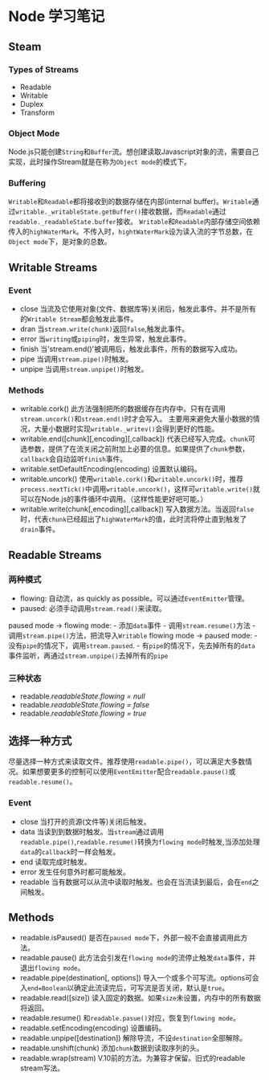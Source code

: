 # Node 学习笔记
## Steam
### Types of Streams
* Readable 
* Writable
* Duplex 
* Transform

### Object Mode 

Node.js只能创建`String`和`Buffer`流。想创建读取Javascript对象的流，需要自己实现，此时操作Stream就是在称为`Object mode`的模式下。

### Buffering

`Writable`和`Readable`都将接收到的数据存储在内部(internal buffer)。`Writable`通过`writable._writableState.getBuffer()`接收数据，而`Readable`通过`readable._readableState.buffer`接收。
`Writable`和`Readable`内部存储空间依赖传入的`highWaterMark`。不传入时，`hightWaterMark`设为读入流的字节总数，在`Object mode`下，是对象的总数。

## Writable Streams
### Event
* close
    当流及它使用对象(文件、数据库等)关闭后，触发此事件。并不是所有的`Writable Stream`都会触发此事件。
* dran
    当`stream.write(chunk)`返回`false`,触发此事件。
* error
    当`writing`或`piping`时，发生异常，触发此事件。
* finish
    当'stream.end()'被调用后，触发此事件，所有的数据写入成功。
* pipe
    当调用`stream.pipe()`时触发。
* unpipe
    当调用`stream.unpipe()`时触发。

### Methods
* writable.cork()
    此方法强制把所的数据缓存在内存中。只有在调用`stream.uncork()`和`stream.end()`时才会写入。
    主要用来避免大量小数据的情况，大量小数据时实现`writable._writev()`会得到更好的性能。
* writable.end([chunk][,encoding][,callback])
    代表已经写入完成。`chunk`可选参数，提供了在流关闭之前附加上必要的信息。如果提供了`chunk`参数，`callback`会自动监听`finish`事件。
* writable.setDefaultEncoding(encoding)
    设置默认编码。
* writable.uncork()
    使用`writable.cork()`和`writable.uncork()`时，推荐`process.nextTick()`中调用`writable.uncork()`，这样可`writable.write()`就可以在Node.js的事件循环中调用。（这样性能更好吧可能。）
* writable.write(chunk[,encoding][,callback])
    写入数据方法。当返回`false`时，代表`chunk`已经超出了`highWaterMark`的值，此时流将停止直到触发了`drain`事件。

## Readable Streams
### 两种模式
* flowing: 自动流，as quickly as possible。可以通过`EventEmitter`管理。
* paused: 必须手动调用`stream.read()`来读取。

paused mode -> flowing mode:
    - 添加`data`事件
    - 调用`stream.resume()`方法
    - 调用`stream.pipe()`方法，把流导入`Writable`
flowing mode -> paused mode:
    - 没有`pipe`的情况下，调用`stream.paused`.
    - 有`pipe`的情况下，先去掉所有的`data`事件监听，再通过`stream.unpipe()`去掉所有的`pipe`

### 三种状态
* readable._readableState.flowing = null_
* readable._readableState.flowing = false_
* readable._readableState.flowing = true_

## 选择一种方式
尽量选择一种方式来读取文件。推荐使用`readable.pipe()`，可以满足大多数情况。如果想要更多的控制可以使用`EventEmitter`配合`readable.pause()`或`readable.resume()`。

### Event
* close
    当打开的资源(文件等)关闭后触发。
* data
    当读到到数据时触发。当`stream`通过调用`readable.pipe()`,`readable.resume()`转换为`flowing mode`时触发,当添加处理`data`的`callback`时一样会触发。
* end
    读取完成时触发。
* error
    发生任何意外时都可能触发。
* readable
    当有数据可以从流中读取时触发。也会在当流读到最后，会在`end`之间触发。

## Methods
* readable.isPaused()
    是否在`paused mode`下，外部一般不会直接调用此方法。
* readable.pause()
    此方法会引发在`flowing mode`的流停止触发`data`事件，并退出`flowing mode`。
* readable.pipe(destination[, options])
    导入一个或多个可写流。options可会入`end=Boolean`以确定此流读完后，可写流是否关闭，默认是`true`。
* readable.read([size])
    读入固定的数据。如果`size`未设置，内存中的所有数据将返回。
* readable.resume()
    和`readable.pasue()`对应，恢复到`flowing mode`。
* readable.setEncoding(encoding)
    设置编码。
* readable.unpipe([destination])
    解除导流，不设`destination`全部解除。
* readable.unshift(chunk)
    添加`chunk`数据到读取序列的头。
* readable.wrap(stream)
    V.10前的方法。为兼容才保留。旧式的readable stream写法。

